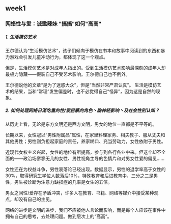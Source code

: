 ## week1

### 网络性与爱：诚邀辣妹 "搞搞"如何"高高"

##### 1. 生活模仿艺术

王尔德认为“生活模仿艺术”，孩子们倾向于模仿在书本和故事中阅读到的东西和暴力游戏会引发儿童冲动行为，都体现了这一个观点。<br>

但是，生活模仿艺术是对成年人指出的。受到生活模仿艺术影响最深刻的成年人却最极力隐藏——假装自己不受艺术影响。王尔德自己也不例外。<br>

王尔德说他的文章“是为了迷惑大众”，但是“当然非常严肃认真”。
生活是模仿艺术的结果，当和“常理”发生偏差时，也不必觉得自己“怪异”，因为这是自然的现象。<br>

##### 2. 如何处理网络日渐吃重的性/爱启蒙的角色丶脑神经影响丶及社会性别认知？

从历史上看，无论是东方文明还是西方文明，男女的地位一直都是不平等的。<br>

长期以来，女性冠以“男性附属品”属性，在家里料理家务、相夫教子、服从丈夫和其他男性；男性则负担起家庭的责任，养家糊口、充当劳动力，女性依附于男性。<br>

近现代女权主义兴起，女性的地位有所提高，参与到各行各业中来。但这个却不全面的——政治场寥寥无几的女性、男性视角主导的色情片和对男女性爱的偏见……<br>

女性还在为权益斗争，男性衰落论已经出现。数据显示，男性的退学率高于女性的30%，取得研究生学位人数落后10%，特殊教育和后进教育中，三分之二是男性，男生被诊断为注意力缺损症的几率是女生的五倍。<br>

男女之间性/爱存在矛盾冲突，许多人在教育、书籍、网络等媒介中接受某种观点，却没有自己的主见。<br>

网络的进步是文明的进步，我们不应被他人言论而影响，而是每个人应该在事件中拥有自己的思考，去处理问题。做到层次上的“高高”。